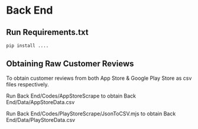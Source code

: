 # Back End

## Run Requirements.txt
```
pip install ....
```

## Obtaining Raw Customer Reviews
To obtain customer reviews from both App Store & Google Play Store as csv files respectively. 

Run Back End/Codes/AppStoreScrape to obtain Back End/Data/AppStoreData.csv

Run Back End/Codes/PlayStoreScrape/JsonToCSV.mjs to obtain Back End/Data/PlayStoreData.csv






